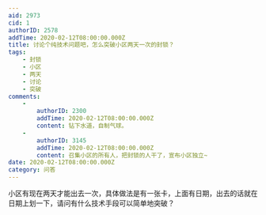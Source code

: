 ```yaml
---
aid: 2973
cid: 1
authorID: 2578
addTime: 2020-02-12T08:00:00.000Z
title: 讨论个纯技术问题吧，怎么突破小区两天一次的封锁？
tags:
    - 封锁
    - 小区
    - 两天
    - 讨论
    - 突破
comments:
    -
        authorID: 2300
        addTime: 2020-02-12T08:00:00.000Z
        content: 钻下水道，自制气球。
    -
        authorID: 3145
        addTime: 2020-02-12T08:00:00.000Z
        content: 召集小区的所有人，把封锁的人干了，宣布小区独立~
date: 2020-02-12T08:00:00.000Z
category: 问答
---
```


小区有现在两天才能出去一次，具体做法是有一张卡，上面有日期，出去的话就在日期上划一下，请问有什么技术手段可以简单地突破？
